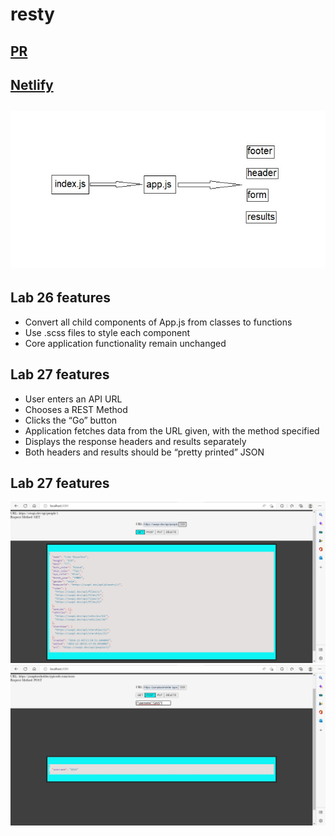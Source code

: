 # resty
## [PR](https://github.com/qaisalmanasra/resty/pull/)
## [Netlify](https://roaring-chaja-db8135.netlify.app/)
## ![](./UML1.jpg)
## Lab 26 features 
* Convert all child components of App.js from classes to functions
* Use .scss files to style each component
* Core application functionality remain unchanged
## Lab 27 features 
* User enters an API URL
* Chooses a REST Method
* Clicks the “Go” button
* Application fetches data from the URL given, with the method specified
* Displays the response headers and results separately
* Both headers and results should be “pretty printed” JSON
## Lab 27 features 
![get](./getTest.jpg)
![post](./postTest.jpg)
